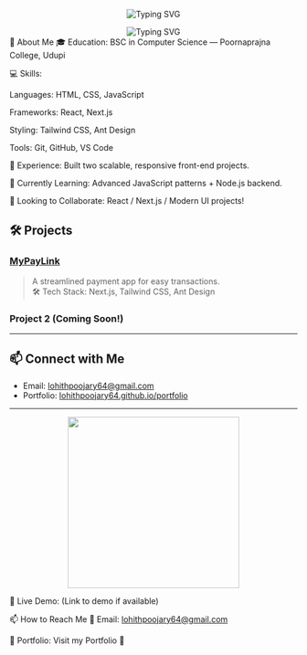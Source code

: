 
<p align="center">
  <img src="https://readme-typing-svg.herokuapp.com?font=Fira+Code&size=24&pause=1000&center=true&width=435&lines=Hi+there!+👋+I'm+Lohith;Front-End+Developer;React+|+Next.js+|+Tailwind+Lover" alt="Typing SVG" />
</p>

<div align="center"> <img src="https://readme-typing-svg.herokuapp.com?font=Fira+Code&size=22&pause=1000&color=F7B42C&width=435&lines=Front-End+Developer;React+%7C+Next.js+Enthusiast;Building+Modern+Web+Apps" alt="Typing SVG" /> </div>
🚀 About Me
🎓 Education: BSC in Computer Science — Poornaprajna College, Udupi

💻 Skills:

Languages: HTML, CSS, JavaScript

Frameworks: React, Next.js

Styling: Tailwind CSS, Ant Design

Tools: Git, GitHub, VS Code

💼 Experience: Built two scalable, responsive front-end projects.

🌱 Currently Learning: Advanced JavaScript patterns + Node.js backend.

🤝 Looking to Collaborate: React / Next.js / Modern UI projects!


## 🛠️ Projects

### [MyPayLink](https://github.com/lohithpoojary64/MyPayLink)
> A streamlined payment app for easy transactions.  
> 🛠️ Tech Stack: Next.js, Tailwind CSS, Ant Design

### Project 2 (Coming Soon!)

---

## 📫 Connect with Me
- Email: [lohithpoojary64@gmail.com](mailto:lohithpoojary64@gmail.com)
- Portfolio: [lohithpoojary64.github.io/portfolio](https://lohithpoojary64.github.io/portfolio)

---

<p align="center">
  <img src="https://media.giphy.com/media/3o7aD2saalBwwftBIY/giphy.gif" width="300px" />
</p>

🔗 Live Demo: (Link to demo if available)

📫 How to Reach Me
📧 Email: lohithpoojary64@gmail.com

🔗 Portfolio: Visit my Portfolio 🚀

